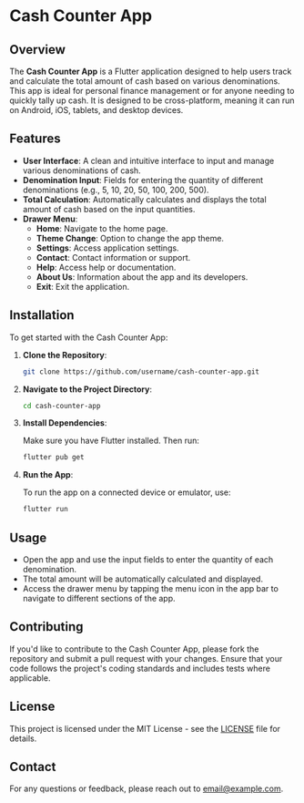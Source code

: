 # Cash Counter App

## Overview

The **Cash Counter App** is a Flutter application designed to help users track and calculate the total amount of cash based on various denominations. This app is ideal for personal finance management or for anyone needing to quickly tally up cash. It is designed to be cross-platform, meaning it can run on Android, iOS, tablets, and desktop devices.

## Features

- **User Interface**: A clean and intuitive interface to input and manage various denominations of cash.
- **Denomination Input**: Fields for entering the quantity of different denominations (e.g., 5, 10, 20, 50, 100, 200, 500).
- **Total Calculation**: Automatically calculates and displays the total amount of cash based on the input quantities.
- **Drawer Menu**:
  - **Home**: Navigate to the home page.
  - **Theme Change**: Option to change the app theme.
  - **Settings**: Access application settings.
  - **Contact**: Contact information or support.
  - **Help**: Access help or documentation.
  - **About Us**: Information about the app and its developers.
  - **Exit**: Exit the application.

## Installation

To get started with the Cash Counter App:

1. **Clone the Repository**:

    ```bash
    git clone https://github.com/username/cash-counter-app.git
    ```

2. **Navigate to the Project Directory**:

    ```bash
    cd cash-counter-app
    ```

3. **Install Dependencies**:

    Make sure you have Flutter installed. Then run:

    ```bash
    flutter pub get
    ```

4. **Run the App**:

    To run the app on a connected device or emulator, use:

    ```bash
    flutter run
    ```

## Usage

- Open the app and use the input fields to enter the quantity of each denomination.
- The total amount will be automatically calculated and displayed.
- Access the drawer menu by tapping the menu icon in the app bar to navigate to different sections of the app.

## Contributing

If you'd like to contribute to the Cash Counter App, please fork the repository and submit a pull request with your changes. Ensure that your code follows the project's coding standards and includes tests where applicable.

## License

This project is licensed under the MIT License - see the [LICENSE](LICENSE) file for details.

## Contact

For any questions or feedback, please reach out to [email@example.com](mailto:email@example.com).
